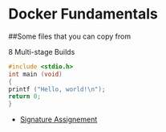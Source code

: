 # Docker Fundamentals

##Some files that you can copy from

8 Multi-stage Builds

```c
#include <stdio.h>
int main (void)
{
printf ("Hello, world!\n");
return 0;
}
```




* [Signature Assignement](README-dfun-sig.md)

